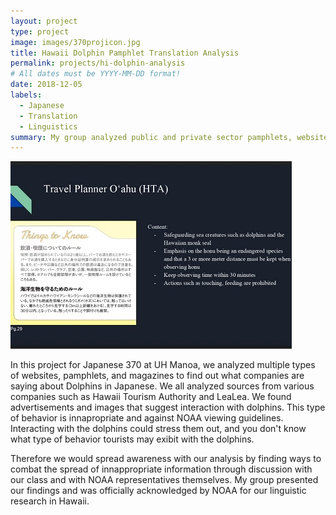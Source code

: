 ```yaml
---
layout: project
type: project
image: images/370projicon.jpg
title: Hawaii Dolphin Pamphlet Translation Analysis
permalink: projects/hi-dolphin-analysis
# All dates must be YYYY-MM-DD format!
date: 2018-12-05
labels:
  - Japanese
  - Translation
  - Linguistics
summary: My group analyzed public and private sector pamphlets, websites, and magazines on Dolphins and Tourism to find translations innapropriate to NOAA viewing guidelines.
---
```


  <img class="ui image" src="/images/370proj4sc1.jpg">


In this project for Japanese 370 at UH Manoa, we analyzed multiple types of websites, pamphlets, and magazines to find out what companies are saying about Dolphins in Japanese. We all analyzed sources from various companies such as Hawaii Tourism Authority and LeaLea. We found advertisements and images that suggest interaction with dolphins. This type of behavior is innapropriate and against NOAA viewing guidelines. Interacting with the dolphins could stress them out, and you don't know what type of behavior tourists may exibit with the dolphins.

Therefore we would spread awareness with our analysis by finding ways to combat the spread of innappropriate information through discussion with our class and with NOAA representatives themselves. My group presented our findings and was officially acknowledged by NOAA for our linguistic research in Hawaii.
